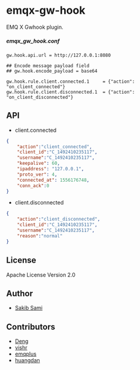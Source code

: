 
emqx-gw-hook
=============

EMQ X Gwhook plugin.

##### emqx_gw_hook.conf

```properties
gw.hook.api.url = http://127.0.0.1:8080

## Encode message payload field
## gw.hook.encode_payload = base64

gw.hook.rule.client.connected.1     = {"action": "on_client_connected"}
gw.hook.rule.client.disconnected.1  = {"action": "on_client_disconnected"}
```

API
----
* client.connected
```json
{
    "action":"client_connected",
    "client_id":"C_1492410235117",
    "username":"C_1492410235117",
    "keepalive": 60,
    "ipaddress": "127.0.0.1",
    "proto_ver": 4,
    "connected_at": 1556176748,
    "conn_ack":0
}
```

* client.disconnected
```json
{
    "action":"client_disconnected",
    "client_id":"C_1492410235117",
    "username":"C_1492410235117",
    "reason":"normal"
}
```


License
-------

Apache License Version 2.0

Author
------

* [Sakib Sami](https://github.com/s4kibs4mi)

Contributors
------------

* [Deng](https://github.com/turtleDeng)
* [vishr](https://github.com/vishr)
* [emqplus](https://github.com/emqplus)
* [huangdan](https://github.com/huangdan)

